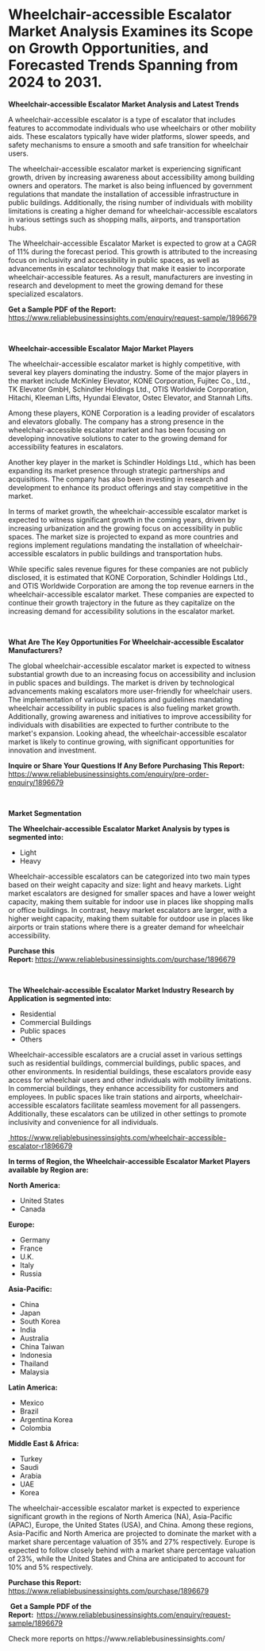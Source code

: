 <p><h1>Wheelchair-accessible Escalator Market Analysis Examines its Scope on Growth Opportunities, and Forecasted Trends Spanning from 2024 to 2031.</h1></p><p><strong>Wheelchair-accessible Escalator Market Analysis and Latest Trends</strong></p>
<p><p>A wheelchair-accessible escalator is a type of escalator that includes features to accommodate individuals who use wheelchairs or other mobility aids. These escalators typically have wider platforms, slower speeds, and safety mechanisms to ensure a smooth and safe transition for wheelchair users.</p><p>The wheelchair-accessible escalator market is experiencing significant growth, driven by increasing awareness about accessibility among building owners and operators. The market is also being influenced by government regulations that mandate the installation of accessible infrastructure in public buildings. Additionally, the rising number of individuals with mobility limitations is creating a higher demand for wheelchair-accessible escalators in various settings such as shopping malls, airports, and transportation hubs.</p><p>The Wheelchair-accessible Escalator Market is expected to grow at a CAGR of 11% during the forecast period. This growth is attributed to the increasing focus on inclusivity and accessibility in public spaces, as well as advancements in escalator technology that make it easier to incorporate wheelchair-accessible features. As a result, manufacturers are investing in research and development to meet the growing demand for these specialized escalators.</p></p>
<p><strong>Get a Sample PDF of the Report:&nbsp;</strong> <a href="https://www.reliablebusinessinsights.com/enquiry/request-sample/1896679">https://www.reliablebusinessinsights.com/enquiry/request-sample/1896679</a></p>
<p>&nbsp;</p>
<p><strong>Wheelchair-accessible Escalator Major Market Players</strong></p>
<p><p>The wheelchair-accessible escalator market is highly competitive, with several key players dominating the industry. Some of the major players in the market include McKinley Elevator, KONE Corporation, Fujitec Co., Ltd., TK Elevator GmbH, Schindler Holdings Ltd., OTIS Worldwide Corporation, Hitachi, Kleeman Lifts, Hyundai Elevator, Ostec Elevator, and Stannah Lifts.</p><p>Among these players, KONE Corporation is a leading provider of escalators and elevators globally. The company has a strong presence in the wheelchair-accessible escalator market and has been focusing on developing innovative solutions to cater to the growing demand for accessibility features in escalators.</p><p>Another key player in the market is Schindler Holdings Ltd., which has been expanding its market presence through strategic partnerships and acquisitions. The company has also been investing in research and development to enhance its product offerings and stay competitive in the market.</p><p>In terms of market growth, the wheelchair-accessible escalator market is expected to witness significant growth in the coming years, driven by increasing urbanization and the growing focus on accessibility in public spaces. The market size is projected to expand as more countries and regions implement regulations mandating the installation of wheelchair-accessible escalators in public buildings and transportation hubs.</p><p>While specific sales revenue figures for these companies are not publicly disclosed, it is estimated that KONE Corporation, Schindler Holdings Ltd., and OTIS Worldwide Corporation are among the top revenue earners in the wheelchair-accessible escalator market. These companies are expected to continue their growth trajectory in the future as they capitalize on the increasing demand for accessibility solutions in the escalator market.</p></p>
<p>&nbsp;</p>
<p><strong>What Are The Key Opportunities For Wheelchair-accessible Escalator Manufacturers?</strong></p>
<p><p>The global wheelchair-accessible escalator market is expected to witness substantial growth due to an increasing focus on accessibility and inclusion in public spaces and buildings. The market is driven by technological advancements making escalators more user-friendly for wheelchair users. The implementation of various regulations and guidelines mandating wheelchair accessibility in public spaces is also fueling market growth. Additionally, growing awareness and initiatives to improve accessibility for individuals with disabilities are expected to further contribute to the market's expansion. Looking ahead, the wheelchair-accessible escalator market is likely to continue growing, with significant opportunities for innovation and investment.</p></p>
<p><strong>Inquire or Share Your Questions If Any Before Purchasing This Report:</strong> <a href="https://www.reliablebusinessinsights.com/enquiry/pre-order-enquiry/1896679">https://www.reliablebusinessinsights.com/enquiry/pre-order-enquiry/1896679</a></p>
<p>&nbsp;</p>
<p><strong>Market Segmentation</strong></p>
<p><strong>The Wheelchair-accessible Escalator Market Analysis by types is segmented into:</strong></p>
<p><ul><li>Light</li><li>Heavy</li></ul></p>
<p><p>Wheelchair-accessible escalators can be categorized into two main types based on their weight capacity and size: light and heavy markets. Light market escalators are designed for smaller spaces and have a lower weight capacity, making them suitable for indoor use in places like shopping malls or office buildings. In contrast, heavy market escalators are larger, with a higher weight capacity, making them suitable for outdoor use in places like airports or train stations where there is a greater demand for wheelchair accessibility.</p></p>
<p><strong>Purchase this Report:&nbsp;</strong><a href="https://www.reliablebusinessinsights.com/purchase/1896679">https://www.reliablebusinessinsights.com/purchase/1896679</a></p>
<p>&nbsp;</p>
<p><strong>The Wheelchair-accessible Escalator Market Industry Research by Application is segmented into:</strong></p>
<p><ul><li>Residential</li><li>Commercial Buildings</li><li>Public spaces</li><li>Others</li></ul></p>
<p><p>Wheelchair-accessible escalators are a crucial asset in various settings such as residential buildings, commercial buildings, public spaces, and other environments. In residential buildings, these escalators provide easy access for wheelchair users and other individuals with mobility limitations. In commercial buildings, they enhance accessibility for customers and employees. In public spaces like train stations and airports, wheelchair-accessible escalators facilitate seamless movement for all passengers. Additionally, these escalators can be utilized in other settings to promote inclusivity and convenience for all individuals.</p></p>
<p><a href="https://www.reliablebusinessinsights.com/wheelchair-accessible-escalator-r1896679">&nbsp;https://www.reliablebusinessinsights.com/wheelchair-accessible-escalator-r1896679</a></p>
<p><strong>In terms of Region, the Wheelchair-accessible Escalator Market Players available by Region are:</strong></p>
<p>
    <p> <strong> North America: </strong>
        <ul>
            <li>United States</li>
            <li>Canada</li>
        </ul>
        </p> 
    <p> <strong> Europe: </strong>
        <ul>
            <li>Germany</li>
            <li>France</li>
            <li>U.K.</li>
            <li>Italy</li>
            <li>Russia</li>
        </ul>
        </p> 
    <p> <strong> Asia-Pacific: </strong>
        <ul>
            <li>China</li>
            <li>Japan</li>
            <li>South Korea</li>
            <li>India</li>
            <li>Australia</li>
            <li>China Taiwan</li>
            <li>Indonesia</li>
            <li>Thailand</li>
            <li>Malaysia</li>
        </ul>
        </p> 
    <p> <strong> Latin America: </strong>
        <ul>
            <li>Mexico</li>
            <li>Brazil</li>
            <li>Argentina Korea</li>
            <li>Colombia</li>
        </ul>
        </p> 
    <p> <strong> Middle East & Africa: </strong>
        <ul>
            <li>Turkey</li>
            <li>Saudi</li>
            <li>Arabia</li>
            <li>UAE</li>
            <li>Korea</li>
        </ul>
    </p>
    </p>
<p><p>The wheelchair-accessible escalator market is expected to experience significant growth in the regions of North America (NA), Asia-Pacific (APAC), Europe, the United States (USA), and China. Among these regions, Asia-Pacific and North America are projected to dominate the market with a market share percentage valuation of 35% and 27% respectively. Europe is expected to follow closely behind with a market share percentage valuation of 23%, while the United States and China are anticipated to account for 10% and 5% respectively.</p></p>
<p><strong>Purchase this Report: </strong><a href="https://www.reliablebusinessinsights.com/purchase/1896679">https://www.reliablebusinessinsights.com/purchase/1896679</a></p>
<p>&nbsp;<strong>Get a Sample PDF of the Report:&nbsp;&nbsp;</strong><a href="https://www.reliablebusinessinsights.com/enquiry/request-sample/1896679">https://www.reliablebusinessinsights.com/enquiry/request-sample/1896679</a></p>
<p><strong></strong></p>
<p>Check more reports on https://www.reliablebusinessinsights.com/</p>
